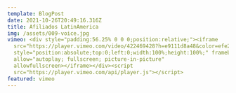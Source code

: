 ```yaml
---
template: BlogPost
date: 2021-10-26T20:49:16.316Z
title: Afiliados LatinAmerica
img: /assets/009-voice.jpg
vimeo: <div style="padding:56.25% 0 0 0;position:relative;"><iframe
  src="https://player.vimeo.com/video/422469428?h=e9111d8a48&color=efe200&title=0&byline=0&portrait=0"
  style="position:absolute;top:0;left:0;width:100%;height:100%;" frameborder="0"
  allow="autoplay; fullscreen; picture-in-picture"
  allowfullscreen></iframe></div><script
  src="https://player.vimeo.com/api/player.js"></script>
featured: vimeo
---
```

